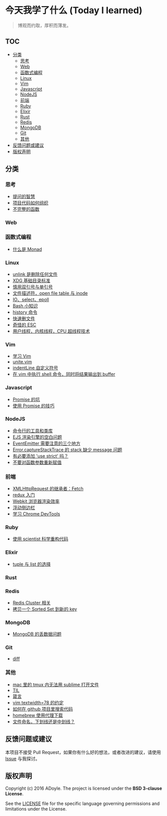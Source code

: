 # 今天我学了什么 (Today I learned)

> 博观而约取，厚积而薄发。

## TOC

<!-- MarkdownTOC -->

- [分类](#分类)
    - [思考](#思考)
    - [Web](#web)
    - [函数式编程](#函数式编程)
    - [Linux](#linux)
    - [Vim](#vim)
    - [Javascript](#javascript)
    - [NodeJS](#nodejs)
    - [前端](#前端)
    - [Ruby](#ruby)
    - [Elixir](#elixir)
    - [Rust](#rust)
    - [Redis](#redis)
    - [MongoDB](#mongodb)
    - [Git](#git)
    - [其他](#其他)
- [反馈问题或建议](#反馈问题或建议)
- [版权声明](#版权声明)

<!-- /MarkdownTOC -->

<a name="分类"></a>
## 分类

<a name="思考"></a>
### 思考

- [提问的智慧](thinking/smartquestion.md)
- [项目代码如何组织](thinking/how-to-make-code-organization.md)
- [不完整的函数](thinking/non-total-function.md)

<a name="web"></a>
### Web

<a name="函数式编程"></a>
### 函数式编程

- [什么是 Monad](fp/what-is-monad.md)

<a name="linux"></a>
### Linux

- [unlink 是删除任何文件](linux/unlink.md)
- [XDG 基础目录标准](linux/XDG-base-directory-spec.md)
- [慎用双引号与单引号](linux/quotes-in-bash.md)
- [文件描述符，open file table 与 inode](linux/fd-oft-inode.md)
- [IO、select、epoll](linux/io-select-epoll.md)
- [Bash 小知识](linux/bash-learning.md)
- [history 命令](linux/history.md)
- [快速删文件](linux/fast-remove-files.md)
- [奇怪的 ESC](linux/weird-esc-key.md)
- [用户线程，内核线程，CPU 超线程技术](linux/about-multi-thread.md)

<a name="vim"></a>
### Vim

- [学习 Vim](vim/vim-learning.md)
- [unite.vim](vim/unite.vim.md)
- [indentLine 自定义符号](vim/indentline.md)
- [在 vim 中执行 shell 命令，同时将结果输出到 buffer](vim/pipe-shell-output-to-buffer.md)

<a name="javascript"></a>
### Javascript

- [Promise 的坑](javascript/trap-of-promise.md)
- [使用 Promise 的技巧](javascript/trick-of-promise.md)

<a name="nodejs"></a>
### NodeJS

- [命令行的工具和类库](nodejs/cli-libraries-and-tools.md)
- [EJS 渲染引擎的空白问题](nodejs/ejs-blanks.md)
- [EventEmitter 需要注意的三个地方](nodejs/three-notes-of-eventemitter.md)
- [Error.captureStackTrace 的 stack 缺少 message 问题](nodejs/error-captureStackTrace.md)
- [有必要添加 'use strict' 吗？](nodejs/implicit-strict-mode.md)
- [不要对函数参数重新赋值](nodejs/don-t-reassign-function-arguments.md)

<a name="前端"></a>
### 前端

- [XMLHttpRequest 的继承者：Fetch](front-end/fetch.md)
- [redux 入门](front-end/redux-ABC.md)
- [Webkit 浏览器渲染效率](front-end/webkit-render-performance.md)
- [浮动侧边栏](front-end/float-sidebar.md)
- [学习 Chrome DevTools](front-end/learning-chrome-dev-tools.md)

<a name="ruby"></a>
### Ruby

- [使用 scientist 科学重构代码](ruby/using-scientist-for-refactoring.md)

<a name="elixir"></a>
### Elixir

- [tuple 与 list 的选择](elixir/choosing-between-tuple-and-list.md)

<a name="rust"></a>
### Rust

<a name="redis"></a>
### Redis

- [Redis Cluster 相关](redis/cluster.md)
- [拷贝一个 Sorted Set 到新的 key](redis/copy-a-sorted-set.md)

<a name="mongodb"></a>
### MongoDB

- [MongoDB 的丢数据问题](mongo/data-lost.md)

<a name="git"></a>
### Git

- [diff](git/diff.md)

<a name="其他"></a>
### 其他

- [mac 里的 tmux 内无法用 sublime 打开文件](others/subl-in-tmux-on-mac.md)
- [TIL](./others/TIL.md)
- [箴言](./others/maxim.md)
- [vim textwidth=78 的约定](others/textwidth-78-of-vim.md)
- [如何在 github 项目里搜索代码](others/how-to-use-github-to-browse-codes.md)
- [homebrew 使用代理下载](others/homebrew-proxy.md)
- [文件命名，下划线还是中划线？](./others/file-naming-with-underscores-and-dashes.md)

<a name="反馈问题或建议"></a>
## 反馈问题或建议

本项目不接受 Pull Request，如果你有什么好的想法，或者改进的建议，请使用 [Issue][] 与我探讨。

<a name="版权声明"></a>
## 版权声明

Copyright (c) 2016 ADoyle. The project is licensed under the **BSD 3-clause License**.

See the [LICENSE][] file for the specific language governing permissions and limitations under the License.


[Issue]: https://github.com/adoyle-h/Today-I-Learned/issues
[LICENSE]: ./LICENSE
